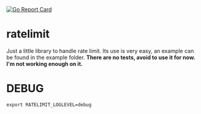 [![Go Report Card](https://goreportcard.com/badge/github.com/sgaunet/ratelimit)](https://goreportcard.com/report/github.com/sgaunet/ratelimit)


# ratelimit

Just a little library to handle rate limit. Its use is very easy, an example can be found in the example folder.
**There are no tests, avoid to use it for now. I'm not working enough on it.**

# DEBUG

```
export RATELIMIT_LOGLEVEL=debug
```
